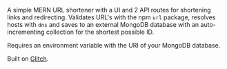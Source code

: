 A simple MERN URL shortener with a UI and 2 API routes for shortening links and redirecting.  Validates URL's with the npm ```url``` package, resolves hosts with ```dns``` and saves to an external MongoDB database with an auto-incrementing collection for the shortest possible ID.

Requires an environment variable with the URI of your MongoDB database.

Built on [Glitch](https://glitch.com/about).
